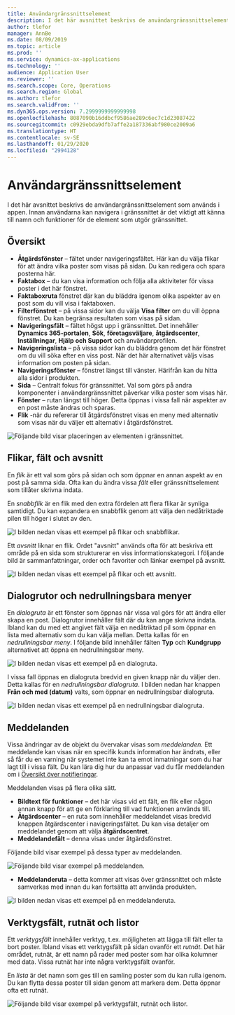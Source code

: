 ```yaml
---
title: Användargränssnittselement
description: I det här avsnittet beskrivs de användargränssnittselement som används i appen.
author: tlefor
manager: AnnBe
ms.date: 08/09/2019
ms.topic: article
ms.prod: ''
ms.service: dynamics-ax-applications
ms.technology: ''
audience: Application User
ms.reviewer: ''
ms.search.scope: Core, Operations
ms.search.region: Global
ms.author: tlefor
ms.search.validFrom: ''
ms.dyn365.ops.version: 7.2999999999999998
ms.openlocfilehash: 8087090b16ddbcf9586ae289c6ec7c1d23087422
ms.sourcegitcommit: c0929ebda9dfb7affe2a187336abf980ce2009a6
ms.translationtype: HT
ms.contentlocale: sv-SE
ms.lasthandoff: 01/29/2020
ms.locfileid: "2994128"
---
```

# <a name="user-interface-elements"></a>Användargränssnittselement

I det här avsnittet beskrivs de användargränssnittselement som används i appen. Innan användarna kan navigera i gränssnittet är det viktigt att känna till namn och funktioner för de element som utgör gränssnittet.

## <a name="overview"></a>Översikt

- **Åtgärdsfönster** – fältet under navigeringsfältet. Här kan du välja flikar för att ändra vilka poster som visas på sidan. Du kan redigera och spara posterna här.  
- **Faktabox** – du kan visa information och följa alla aktiviteter för vissa poster i det här fönstret.  
- **Faktaboxruta** fönstret där kan du bläddra igenom olika aspekter av en post som du vill visa i faktaboxen.  
- **Filterfönstret** – på vissa sidor kan du välja **Visa filter** om du vill öppna fönstret. Du kan begränsa resultaten som visas på sidan.  
- **Navigeringsfält** – fältet högst upp i gränssnittet. Det innehåller **Dynamics 365-portalen**, **Sök**, **företagsväljare**, **åtgärdscenter**, **Inställningar**, **Hjälp och Support** och användarprofilen.  
- **Navigeringslista** – på vissa sidor kan du bläddra genom det här fönstret om du vill söka efter en viss post. När det här alternativet väljs visas information om posten på sidan.  
- **Navigeringsfönster** – fönstret längst till vänster. Härifrån kan du hitta alla sidor i produkten.  
- **Sida** – Centralt fokus för gränssnittet. Val som görs på andra komponenter i användargränssnittet påverkar vilka poster som visas här.  
- **Fönster** – rutan längst till höger. Detta öppnas i vissa fall när aspekter av en post måste ändras och sparas.  
- **Flik** -när du refererar till åtgärdsfönstret visas en meny med alternativ som visas när du väljer ett alternativ i åtgärdsfönstret.  

![Följande bild visar placeringen av elementen i gränssnittet.](media/user-interface-01.png)

## <a name="tabs-fields-and-sections"></a>Flikar, fält och avsnitt

En *flik* är ett val som görs på sidan och som öppnar en annan aspekt av en post på samma sida. Ofta kan du ändra vissa *fält* eller gränssnittselement som tillåter skrivna indata. 

En *snabbflik* är en flik med den extra fördelen att flera flikar är synliga samtidigt. Du kan expandera en snabbflik genom att välja den nedåtriktade pilen till höger i slutet av den.

![I bilden nedan visas ett exempel på flikar och snabbflikar.](media/user-interface-02.png)

Ett *avsnitt* liknar en flik. Ordet "avsnitt" används ofta för att beskriva ett område på en sida som strukturerar en viss informationskategori. I följande bild är sammanfattningar, order och favoriter och länkar exempel på avsnitt.

![I bilden nedan visas ett exempel på flikar och ett avsnitt.](media/user-interface-03.png)

## <a name="dialog-boxes-and-drop-down-menus"></a>Dialogrutor och nedrullningsbara menyer

En *dialogruta* är ett fönster som öppnas när vissa val görs för att ändra eller skapa en post. Dialogrutor innehåller fält där du kan ange skrivna indata. Ibland kan du med ett angivet fält välja en nedåtriktad pil som öppnar en lista med alternativ som du kan välja mellan. Detta kallas för en *nedrullningsbar meny*. I följande bild innehåller fälten **Typ** och **Kundgrupp** alternativet att öppna en nedrullningsbar meny.

![I bilden nedan visas ett exempel på en dialogruta.](media/user-interface-04.png)

I vissa fall öppnas en dialogruta bredvid en given knapp när du väljer den. Detta kallas för en *nedrullningsbar dialogruta*. I bilden nedan har knappen **Från och med (datum)** valts, som öppnar en nedrullningsbar dialogruta.

![I bilden nedan visas ett exempel på en nedrullningsbar dialogruta.](media/user-interface-05.png)

## <a name="notifications"></a>Meddelanden

Vissa ändringar av de objekt du övervakar visas som *meddelanden.* Ett meddelande kan visas när en specifik kunds information har ändrats, eller så får du en varning när systemet inte kan ta emot inmatningar som du har lagt till i vissa fält. Du kan lära dig hur du anpassar vad du får meddelanden om i [Översikt över notifieringar](../get-started/alerts-overview.md).

Meddelanden visas på flera olika sätt.
- **Bildtext för funktioner** – det här visas vid ett fält, en flik eller någon annan knapp för att ge en förklaring till vad funktionen används till. 
- **Åtgärdscenter** – en ruta som innehåller meddelandet visas bredvid knappen åtgärdscenter i navigeringsfältet. Du kan visa detaljer om meddelandet genom att välja **åtgärdscentret**.  
- **Meddelandefält** – denna visas under åtgärdsfönstret.  

Följande bild visar exempel på dessa typer av meddelanden.

![Följande bild visar exempel på meddelanden.](media/user-interface-06.png)

- **Meddelanderuta** – detta kommer att visas över gränssnittet och måste samverkas med innan du kan fortsätta att använda produkten.  

![I bilden nedan visas ett exempel på en meddelanderuta.](media/user-interface-07.png)

## <a name="toolbars-grids-and-lists"></a>Verktygsfält, rutnät och listor

Ett *verktygsfält* innehåller verktyg, t.ex. möjligheten att lägga till fält eller ta bort poster. Ibland visas ett verktygsfält på sidan ovanför ett *rutnät.* Det här området, rutnät, är ett namn på rader med poster som har olika kolumner med data. Vissa rutnät har inte några verktygsfält ovanför.

En *lista* är det namn som ges till en samling poster som du kan rulla igenom. Du kan flytta dessa poster till sidan genom att markera dem. Detta öppnar ofta ett rutnät.

![Följande bild visar exempel på verktygsfält, rutnät och listor.](media/user-interface-08.png)
